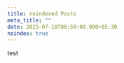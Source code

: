 ```yaml
---
title: noindexed Posts
meta_title: ""
date: 2025-07-18T06:59:00.000+05:30
noindex: true
---
```

test
